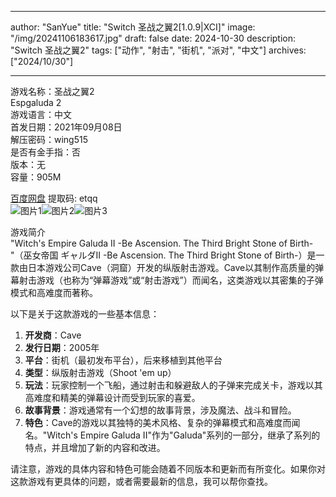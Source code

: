 
---
author: "SanYue"
title: "Switch 圣战之翼2[1.0.9|XCI]"
image: "/img/20241106183617.jpg"
draft: false
date: 2024-10-30
description: "Switch 圣战之翼2"
tags: ["动作", "射击", "街机", "派对", "中文"]
archives: ["2024/10/30"]

---

游戏名称：圣战之翼2   
Espgaluda 2    
游戏语言：中文  
首发日期：2021年09月08日  
解压密码：wing515  
是否有金手指：否  
版本：无   
容量：905M

[百度网盘](https://pan.baidu.com/s/1nPGMVMP8yUCy69T72Mmmyg) 提取码: etqq  
![图片1](/img/sccx4s.jpg)![图片2](/img/sccx4v.jpg)![图片3](/img/sccx4q.jpg)  

游戏简介  
"Witch's Empire Galuda II -Be Ascension. The Third Bright Stone of Birth-"（巫女帝国 ギャルダII -Be Ascension. The Third Bright Stone of Birth-）是一款由日本游戏公司Cave（洞窟）开发的纵版射击游戏。Cave以其制作高质量的弹幕射击游戏（也称为“弹幕游戏”或“射击游戏”）而闻名，这类游戏以其密集的子弹模式和高难度而著称。

以下是关于这款游戏的一些基本信息：

1. **开发商**：Cave
2. **发行日期**：2005年
3. **平台**：街机（最初发布平台），后来移植到其他平台
4. **类型**：纵版射击游戏（Shoot 'em up）
5. **玩法**：玩家控制一个飞船，通过射击和躲避敌人的子弹来完成关卡，游戏以其高难度和精美的弹幕设计而受到玩家的喜爱。
6. **故事背景**：游戏通常有一个幻想的故事背景，涉及魔法、战斗和冒险。
7. **特色**：Cave的游戏以其独特的美术风格、复杂的弹幕模式和高难度而闻名。"Witch's Empire Galuda II"作为"Galuda"系列的一部分，继承了系列的特点，并且增加了新的内容和改进。

请注意，游戏的具体内容和特色可能会随着不同版本和更新而有所变化。如果你对这款游戏有更具体的问题，或者需要最新的信息，我可以帮你查找。
